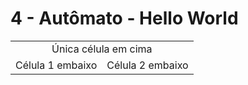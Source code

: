 # 4 - Autômato - Hello World

<table>
  <tr>
    <td colspan="2" align="center">Única célula em cima</td>
  </tr>
  <tr>
    <td align="center">Célula 1 embaixo</td>
    <td align="center">Célula 2 embaixo</td>
  </tr>
</table>
